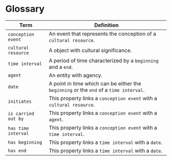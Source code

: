 # Glossary
| Term | Definition |
| ---- | ---------- |
| `conception event` | An event that represents the conception of a `cultural resource`. |
| `cultural resource` | A object with cultural significance. |
| `time interval` | A period of time characterized by a `beginning` and a `end`. |
| `agent` | An entity with agency. |
| `date` | A point in time which can be either the `beginning` or the `end` of a `time interval`. |
| `initiates` | This property links a `conception event` with a `cultural resource`. |
| `is carried out by` | This property links a `conception event` with a `agent`. |
| `has time interval` | This property links a `conception event` with a `time interval`. |
| `has beginning` | This property links a `time interval` with a `date`. |
| `has end` | This property links a `time interval` with a `date`. |